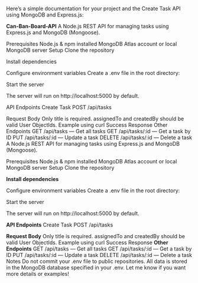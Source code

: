 
Here’s a simple documentation for your project and the Create Task API using MongoDB and Express.js:

**Can-Ban-Board-API**
A Node.js REST API for managing tasks using Express.js and MongoDB (Mongoose).

Prerequisites
Node.js & npm installed
MongoDB Atlas account or local MongoDB server
Setup
Clone the repository

Install dependencies

Configure environment variables
Create a .env file in the root directory:

Start the server

The server will run on http://localhost:5000 by default.

API Endpoints
Create Task
POST /api/tasks

Request Body
Only title is required.
assignedTo and createdBy should be valid User ObjectIds.
Example using curl
Success Response
Other Endpoints
GET /api/tasks — Get all tasks
GET /api/tasks/:id — Get a task by ID
PUT /api/tasks/:id — Update a task
DELETE /api/tasks/:id — Delete a task
A Node.js REST API for managing tasks using Express.js and MongoDB (Mongoose).

Prerequisites
Node.js & npm installed
MongoDB Atlas account or local MongoDB server
Setup
Clone the repository

**Install dependencies**

Configure environment variables
Create a .env file in the root directory:

Start the server

The server will run on http://localhost:5000 by default.

**API Endpoints**
Create Task
POST /api/tasks

**Request Body**
Only title is required.
assignedTo and createdBy should be valid User ObjectIds.
Example using curl
Success Response
**Other Endpoints**
GET /api/tasks — Get all tasks
GET /api/tasks/:id — Get a task by ID
PUT /api/tasks/:id — Update a task
DELETE /api/tasks/:id — Delete a task
Notes
Do not commit your .env file to public repositories.
All data is stored in the MongoDB database specified in your .env.
Let me know if you want more details or examples!
